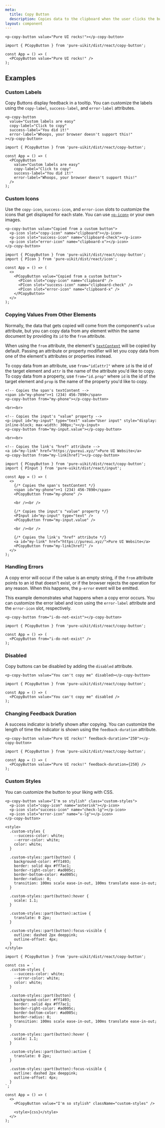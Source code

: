 ```yaml
---
meta:
  title: Copy Button
  description: Copies data to the clipboard when the user clicks the button.
layout: component
---
```


```html:preview
<p-copy-button value="Pure UI rocks!"></p-copy-button>
```

```jsx:react
import { PCopyButton } from 'pure-uikit/dist/react/copy-button';

const App = () => (
  <PCopyButton value="Pure UI rocks!" />
);
```

## Examples

### Custom Labels

Copy Buttons display feedback in a tooltip. You can customize the labels using the `copy-label`, `success-label`, and `error-label` attributes.

```html:preview
<p-copy-button
  value="Custom labels are easy"
  copy-label="Click to copy"
  success-label="You did it!"
  error-label="Whoops, your browser doesn't support this!"
></p-copy-button>
```

```jsx:react
import { PCopyButton } from 'pure-uikit/dist/react/copy-button';

const App = () => (
  <PCopyButton
    value="Custom labels are easy"
    copy-label="Click to copy"
    success-label="You did it!"
    error-label="Whoops, your browser doesn't support this!"
  />
);
```

### Custom Icons

Use the `copy-icon`, `success-icon`, and `error-icon` slots to customize the icons that get displayed for each state. You can use [`<p-icon>`](/components/icon) or your own images.

```html:preview
<p-copy-button value="Copied from a custom button">
  <p-icon slot="copy-icon" name="clipboard"></p-icon>
  <p-icon slot="success-icon" name="clipboard-check"></p-icon>
  <p-icon slot="error-icon" name="clipboard-x"></p-icon>
</p-copy-button>
```

```jsx:react
import { PCopyButton } from 'pure-uikit/dist/react/copy-button';
import { PIcon } from 'pure-uikit/dist/react/icon';

const App = () => (
  <>
    <PCopyButton value="Copied from a custom button">
      <PIcon slot="copy-icon" name="clipboard" />
      <PIcon slot="success-icon" name="clipboard-check" />
      <PIcon slot="error-icon" name="clipboard-x" />
    </PCopyButton>
  </>
);
```

### Copying Values From Other Elements

Normally, the data that gets copied will come from the component's `value` attribute, but you can copy data from any element within the same document by providing its `id` to the `from` attribute.

When using the `from` attribute, the element's [`textContent`](https://developer.mozilla.org/en-US/docs/Web/API/Node/textContent) will be copied by default. Passing an attribute or property modifier will let you copy data from one of the element's attributes or properties instead.

To copy data from an attribute, use `from="id[attr]"` where `id` is the id of the target element and `attr` is the name of the attribute you'd like to copy. To copy data from a property, use `from="id.prop"` where `id` is the id of the target element and `prop` is the name of the property you'd like to copy.

```html:preview
<!-- Copies the span's textContent -->
<span id="my-phone">+1 (234) 456-7890</span>
<p-copy-button from="my-phone"></p-copy-button>

<br><br>

<!-- Copies the input's "value" property -->
<p-input id="my-input" type="text" value="User input" style="display: inline-block; max-width: 300px;"></p-input>
<p-copy-button from="my-input.value"></p-copy-button>

<br><br>

<!-- Copies the link's "href" attribute -->
<a id="my-link" href="https://pureui.xyz/">Pure UI Website</a>
<p-copy-button from="my-link[href]"></p-copy-button>
```

```jsx:react
import { PCopyButton } from 'pure-uikit/dist/react/copy-button';
import { PInput } from 'pure-uikit/dist/react/input';

const App = () => (
  <>
    {/* Copies the span's textContent */}
    <span id="my-phone">+1 (234) 456-7890</span>
    <PCopyButton from="my-phone" />

    <br /><br />

    {/* Copies the input's "value" property */}
    <PInput id="my-input" type="text" />
    <PCopyButton from="my-input.value" />

    <br /><br />

    {/* Copies the link's "href" attribute */}
    <a id="my-link" href="https://pureui.xyz/">Pure UI Website</a>
    <PCopyButton from="my-link[href]" />
  </>
);
```

### Handling Errors

A copy error will occur if the value is an empty string, if the `from` attribute points to an id that doesn't exist, or if the browser rejects the operation for any reason. When this happens, the `p-error` event will be emitted.

This example demonstrates what happens when a copy error occurs. You can customize the error label and icon using the `error-label` attribute and the `error-icon` slot, respectively.

```html:preview
<p-copy-button from="i-do-not-exist"></p-copy-button>
```

```jsx:react
import { PCopyButton } from 'pure-uikit/dist/react/copy-button';

const App = () => (
  <PCopyButton from="i-do-not-exist" />
);
```

### Disabled

Copy buttons can be disabled by adding the `disabled` attribute.

```html:preview
<p-copy-button value="You can't copy me" disabled></p-copy-button>
```

```jsx:react
import { PCopyButton } from 'pure-uikit/dist/react/copy-button';

const App = () => (
  <PCopyButton value="You can't copy me" disabled />
);
```

### Changing Feedback Duration

A success indicator is briefly shown after copying. You can customize the length of time the indicator is shown using the `feedback-duration` attribute.

```html:preview
<p-copy-button value="Pure UI rocks!" feedback-duration="250"></p-copy-button>
```

```jsx:react
import { PCopyButton } from 'pure-uikit/dist/react/copy-button';

const App = () => (
  <PCopyButton value="Pure UI rocks!" feedback-duration={250} />
);
```

### Custom Styles

You can customize the button to your liking with CSS.

```html:preview
<p-copy-button value="I'm so stylish" class="custom-styles">
  <p-icon slot="copy-icon" name="asterisk"></p-icon>
  <p-icon slot="success-icon" name="check-lg"></p-icon>
  <p-icon slot="error-icon" name="x-lg"></p-icon>
</p-copy-button>

<style>
  .custom-styles {
    --success-color: white;
    --error-color: white;
    color: white;
  }

  .custom-styles::part(button) {
    background-color: #ff1493;
    border: solid 4px #ff7ac1;
    border-right-color: #ad005c;
    border-bottom-color: #ad005c;
    border-radius: 0;
    transition: 100ms scale ease-in-out, 100ms translate ease-in-out;
  }

  .custom-styles::part(button):hover {
    scale: 1.1;
  }

  .custom-styles::part(button):active {
    translate: 0 2px;
  }

  .custom-styles::part(button):focus-visible {
    outline: dashed 2px deeppink;
    outline-offset: 4px;
  }
</style>
```

```jsx:react
import { PCopyButton } from 'pure-uikit/dist/react/copy-button';

const css = `
  .custom-styles {
    --success-color: white;
    --error-color: white;
    color: white;
  }

  .custom-styles::part(button) {
    background-color: #ff1493;
    border: solid 4px #ff7ac1;
    border-right-color: #ad005c;
    border-bottom-color: #ad005c;
    border-radius: 0;
    transition: 100ms scale ease-in-out, 100ms translate ease-in-out;
  }

  .custom-styles::part(button):hover {
    scale: 1.1;
  }

  .custom-styles::part(button):active {
    translate: 0 2px;
  }

  .custom-styles::part(button):focus-visible {
    outline: dashed 2px deeppink;
    outline-offset: 4px;
  }
`;

const App = () => (
  <>
    <PCopyButton value="I'm so stylish" className="custom-styles" />

    <style>{css}</style>
  </>
);
```
